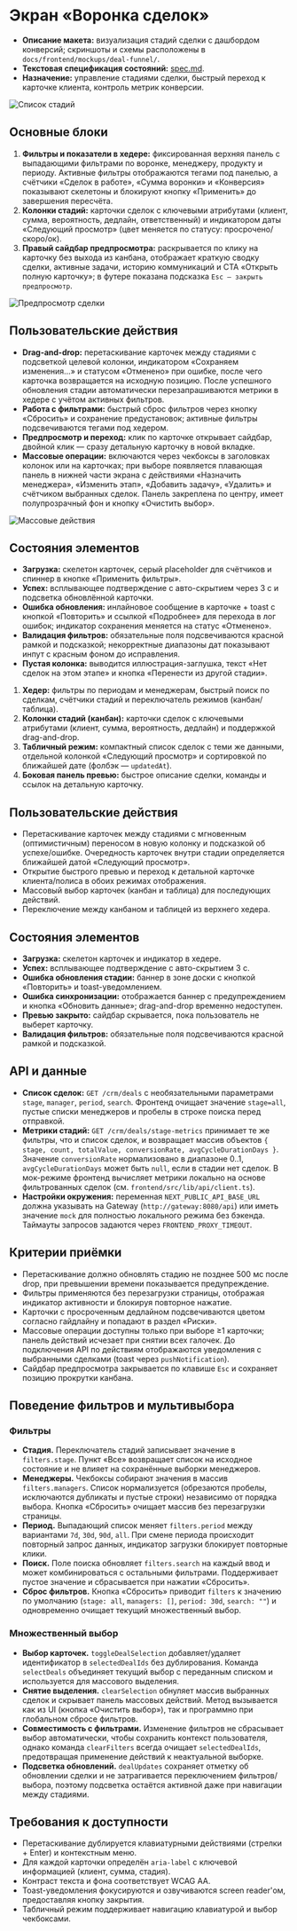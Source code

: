 # Экран «Воронка сделок»

- **Описание макета:** визуализация стадий сделки с дашбордом конверсий; скриншоты и схемы расположены в `docs/frontend/mockups/deal-funnel/`.
- **Текстовая спецификация состояний:** [spec.md](mockups/deal-funnel/spec.md).
- **Назначение:** управление стадиями сделки, быстрый переход к карточке клиента, контроль метрик конверсии.

![Список стадий](mockups/deal-funnel/deal-funnel-list.svg)

## Основные блоки
1. **Фильтры и показатели в хедере:** фиксированная верхняя панель с выпадающими фильтрами по воронке, менеджеру, продукту и периоду. Активные фильтры отображаются тегами под панелью, а счётчики «Сделок в работе», «Сумма воронки» и «Конверсия» показывают скелетоны и блокируют кнопку «Применить» до завершения пересчёта.
2. **Колонки стадий:** карточки сделок с ключевыми атрибутами (клиент, сумма, вероятность, дедлайн, ответственный) и индикатором даты «Следующий просмотр» (цвет меняется по статусу: просрочено/скоро/ок).
3. **Правый сайдбар предпросмотра:** раскрывается по клику на карточку без выхода из канбана, отображает краткую сводку сделки, активные задачи, историю коммуникаций и CTA «Открыть полную карточку»; в футере показана подсказка `Esc — закрыть предпросмотр`.

![Предпросмотр сделки](mockups/deal-funnel/deal-funnel-preview.svg)

## Пользовательские действия
- **Drag-and-drop:** перетаскивание карточек между стадиями с подсветкой целевой колонки, индикатором «Сохраняем изменения…» и статусом «Отменено» при ошибке, после чего карточка возвращается на исходную позицию. После успешного обновления стадии автоматически перезапрашиваются метрики в хедере с учётом активных фильтров.
- **Работа с фильтрами:** быстрый сброс фильтров через кнопку «Сбросить» и сохранение предустановок; активные фильтры подсвечиваются тегами под хедером.
- **Предпросмотр и переход:** клик по карточке открывает сайдбар, двойной клик — сразу детальную карточку в новой вкладке.
- **Массовые операции:** включаются через чекбоксы в заголовках колонок или на карточках; при выборе появляется плавающая панель в нижней части экрана с действиями «Назначить менеджера», «Изменить этап», «Добавить задачу», «Удалить» и счётчиком выбранных сделок. Панель закреплена по центру, имеет полупрозрачный фон и кнопку «Очистить выбор».

![Массовые действия](mockups/deal-funnel/deal-funnel-bulk-actions.svg)

## Состояния элементов
- **Загрузка:** скелетон карточек, серый placeholder для счётчиков и спиннер в кнопке «Применить фильтры».
- **Успех:** всплывающее подтверждение с авто-скрытием через 3 с и подсветка обновлённой карточки.
- **Ошибка обновления:** инлайновое сообщение в карточке + toast с кнопкой «Повторить» и ссылкой «Подробнее» для перехода в лог ошибок; индикатор сохранения меняется на статус «Отменено».
- **Валидация фильтров:** обязательные поля подсвечиваются красной рамкой и подсказкой; некорректные диапазоны дат показывают инпут с красным фоном до исправления.
- **Пустая колонка:** выводится иллюстрация-заглушка, текст «Нет сделок на этом этапе» и кнопка «Перенести из другой стадии».
1. **Хедер:** фильтры по периодам и менеджерам, быстрый поиск по сделкам, счётчики стадий и переключатель режимов (канбан/таблица).
2. **Колонки стадий (канбан):** карточки сделок с ключевыми атрибутами (клиент, сумма, вероятность, дедлайн) и поддержкой drag-and-drop.
3. **Табличный режим:** компактный список сделок с теми же данными, отдельной колонкой «Следующий просмотр» и сортировкой по ближайшей дате (фолбэк — `updatedAt`).
4. **Боковая панель превью:** быстрое описание сделки, команды и ссылок на детальную карточку.

## Пользовательские действия
- Перетаскивание карточек между стадиями с мгновенным (оптимистичным) переносом в новую колонку и подсказкой об успехе/ошибке. Очередность карточек внутри стадии определяется ближайшей датой «Следующий просмотр».
- Открытие быстрого превью и переход к детальной карточке клиента/полиса в обоих режимах отображения.
- Массовый выбор карточек (канбан и таблица) для последующих действий.
- Переключение между канбаном и таблицей из верхнего хедера.

## Состояния элементов
- **Загрузка:** скелетон карточек и индикатор в хедере.
- **Успех:** всплывающее подтверждение с авто-скрытием 3 с.
- **Ошибка обновления стадии:** баннер в зоне доски с кнопкой «Повторить» и toast-уведомлением.
- **Ошибка синхронизации:** отображается баннер с предупреждением и кнопка «Обновить данные»; drag-and-drop временно недоступен.
- **Превью закрыто:** сайдбар скрывается, пока пользователь не выберет карточку.
- **Валидация фильтров:** обязательные поля подсвечиваются красной рамкой и подсказкой.

## API и данные
- **Список сделок:** `GET /crm/deals` с необязательными параметрами `stage`, `manager`, `period`, `search`. Фронтенд очищает значение `stage=all`, пустые списки менеджеров и пробелы в строке поиска перед отправкой.
- **Метрики стадий:** `GET /crm/deals/stage-metrics` принимает те же фильтры, что и список сделок, и возвращает массив объектов `{ stage, count, totalValue, conversionRate, avgCycleDurationDays }`. Значение `conversionRate` нормализовано в диапазоне 0..1, `avgCycleDurationDays` может быть `null`, если в стадии нет сделок. В мок-режиме фронтенд вычисляет метрики локально на основе фильтрованных сделок (см. `frontend/src/lib/api/client.ts`).
- **Настройки окружения:** переменная `NEXT_PUBLIC_API_BASE_URL` должна указывать на Gateway (`http://gateway:8080/api`) или иметь значение `mock` для полностью локального режима без бэкенда. Таймауты запросов задаются через `FRONTEND_PROXY_TIMEOUT`.

## Критерии приёмки
- Перетаскивание должно обновлять стадию не позднее 500 мс после drop, при превышении времени показывается предупреждение.
- Фильтры применяются без перезагрузки страницы, отображая индикатор активности и блокируя повторное нажатие.
- Карточки с просроченным дедлайном подсвечиваются цветом согласно гайдлайну и попадают в раздел «Риски».
- Массовые операции доступны только при выборе ≥1 карточки; панель действий исчезает при снятии всех галочек. До подключения API по действиям отображаются уведомления с выбранными сделками (toast через `pushNotification`).
- Сайдбар предпросмотра закрывается по клавише `Esc` и сохраняет позицию прокрутки канбана.

## Поведение фильтров и мультивыбора

### Фильтры
- **Стадия.** Переключатель стадий записывает значение в `filters.stage`. Пункт «Все» возвращает список на исходное состояние и не влияет на сохранённые выборки менеджеров.
- **Менеджеры.** Чекбоксы собирают значения в массив `filters.managers`. Список нормализуется (обрезаются пробелы, исключаются дубликаты и пустые строки) независимо от порядка выбора. Кнопка «Сбросить» очищает массив без перезагрузки страницы.
- **Период.** Выпадающий список меняет `filters.period` между вариантами `7d`, `30d`, `90d`, `all`. При смене периода происходит повторный запрос данных, индикатор загрузки блокирует повторные клики.
- **Поиск.** Поле поиска обновляет `filters.search` на каждый ввод и может комбинироваться с остальными фильтрами. Поддерживает пустое значение и сбрасывается при нажатии «Сбросить».
- **Сброс фильтров.** Кнопка «Сбросить» приводит `filters` к значению по умолчанию (`stage: all`, `managers: []`, `period: 30d`, `search: ""`) и одновременно очищает текущий множественный выбор.

### Множественный выбор
- **Выбор карточек.** `toggleDealSelection` добавляет/удаляет идентификатор в `selectedDealIds` без дублирования. Команда `selectDeals` объединяет текущий выбор с переданным списком и используется для массового выделения.
- **Снятие выделения.** `clearSelection` обнуляет массив выбранных сделок и скрывает панель массовых действий. Метод вызывается как из UI (кнопка «Очистить выбор»), так и программно при глобальном сбросе фильтров.
- **Совместимость с фильтрами.** Изменение фильтров не сбрасывает выбор автоматически, чтобы сохранить контекст пользователя, однако команда `clearFilters` всегда очищает `selectedDealIds`, предотвращая применение действий к неактуальной выборке.
- **Подсветка обновлений.** `dealUpdates` сохраняет отметку об обновлении сделки и не затрагивается переключением фильтров/выбора, поэтому подсветка остаётся активной даже при навигации между стадиями.

## Требования к доступности
- Перетаскивание дублируется клавиатурными действиями (стрелки + Enter) и контекстным меню.
- Для каждой карточки определён `aria-label` с ключевой информацией (клиент, сумма, стадия).
- Контраст текста и фона соответствует WCAG AA.
- Toast-уведомления фокусируются и озвучиваются screen reader'ом, предоставляя кнопку закрытия.
- Табличный режим поддерживает навигацию клавиатурой и выбор чекбоксами.
